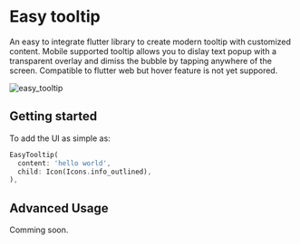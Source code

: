 # Easy tooltip

An easy to integrate flutter library to create modern tooltip with customized content.
Mobile supported tooltip allows you to dislay text popup with a transparent overlay and dimiss the bubble by tapping anywhere of the screen. Compatible to flutter web but hover feature is not yet suppored. 

![easy_tooltip](https://user-images.githubusercontent.com/11421035/188837459-06ac8891-a6c9-4adf-aad0-5f484f3ce4e7.gif)

## Getting started

To add the UI as simple as: 
```dart
EasyTooltip(
  content: 'hello world',
  child: Icon(Icons.info_outlined),
),
```

## Advanced Usage

Comming soon.
